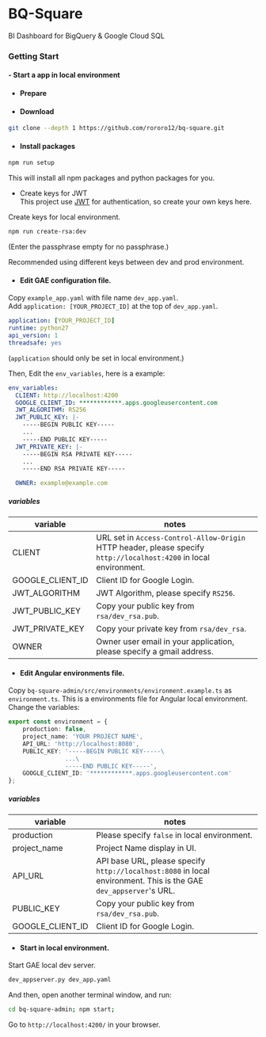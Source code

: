 # BQ-Square
BI Dashboard for BigQuery & Google Cloud SQL

### Getting Start
#### - Start a app in local environment

* #### Prepare

* #### Download
```bash
git clone --depth 1 https://github.com/rororo12/bq-square.git
```

* #### Install packages

```bash
npm run setup
```
This will install all npm packages and python packages for you.

* Create keys for JWT  
This project use [JWT](jwt.io) for authentication, so create your own keys here.  

Create keys for local environment.
```bash
npm run create-rsa:dev
```

(Enter the passphrase empty for no passphrase.)

Recommended using different keys between dev and prod environment.

* #### Edit GAE configuration file.
Copy `example_app.yaml` with file name `dev_app.yaml`.    
Add `application: [YOUR_PROJECT_ID]` at the top of `dev_app.yaml`.
```yaml
application: [YOUR_PROJECT_ID]
runtime: python27
api_version: 1
threadsafe: yes
```
(`application` should only be set in local environment.)

Then, Edit the `env_variables`, here is a example:
```yaml
env_variables:
  CLIENT: http://localhost:4200
  GOOGLE_CLIENT_ID: ************.apps.googleusercontent.com
  JWT_ALGORITHM: RS256
  JWT_PUBLIC_KEY: |-
    -----BEGIN PUBLIC KEY-----
    ...
    -----END PUBLIC KEY-----
  JWT_PRIVATE_KEY: |-
    -----BEGIN RSA PRIVATE KEY-----
    ...
    -----END RSA PRIVATE KEY-----

  OWNER: example@example.com
```

##### variables
| variable   | notes       |
|----------|---------------|
| CLIENT | URL set in `Access-Control-Allow-Origin` HTTP header, please specify `http://localhost:4200` in local environment. |
| GOOGLE_CLIENT_ID | Client ID for Google Login. |
| JWT_ALGORITHM | JWT Algorithm, please specify `RS256`. |
| JWT_PUBLIC_KEY | Copy your public key from `rsa/dev_rsa.pub`. |
| JWT_PRIVATE_KEY | Copy your private key from `rsa/dev_rsa`. |
| OWNER | Owner user email in your application, please specify a gmail address. |


* #### Edit Angular environments file.
Copy `bq-square-admin/src/environments/environment.example.ts` as `environment.ts`.
This is a environments file for Angular local environment.
Change the variables:
```typescript
export const environment = {
    production: false,
    project_name: 'YOUR PROJECT NAME',
    API_URL: 'http://localhost:8080',
    PUBLIC_KEY: '-----BEGIN PUBLIC KEY-----\
                ...\
                -----END PUBLIC KEY-----',
    GOOGLE_CLIENT_ID: '************.apps.googleusercontent.com'
};
```

##### variables
| variable   | notes       |
|----------|---------------|
| production | Please specify `false` in local environment. |
| project_name | Project Name display in UI. |
| API_URL | API base URL, please specify `http://localhost:8080` in local environment. This is the GAE `dev_appserver`'s URL. |
| PUBLIC_KEY | Copy your public key from `rsa/dev_rsa.pub`. |
| GOOGLE_CLIENT_ID | Client ID for Google Login. |



* #### Start in local environment.
Start GAE local dev server.
```bash
dev_appserver.py dev_app.yaml
```
And then, open another terminal window, and run:
```bash
cd bq-square-admin; npm start;
```
Go to `http://localhost:4200/` in your browser.
